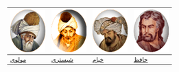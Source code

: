 [![مولوی](../gif/moulavi.gif)](./moulavi) |[![شبستری](../gif/shabestari.gif)](./shabestarri) |[![خیام](../gif/khayyam.gif)](./khayyam) | [![حافظ](../gif/hafez.gif)](./hafez)
---|---|---|---
[مولوی](./moulavi)                        |[شبستری](./shabestari)                        |[خیام](./khayyam)                        |[حافظ](./hafez)

